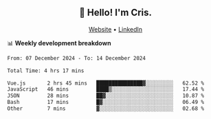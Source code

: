 
<h2 align="center">👋 Hello! I'm Cris.</h2>
<p align="center">
  <a href="https://www.criscunas.dev">Website</a> •
  <a href="https://www.linkedin.com/in/cristophercunas/">LinkedIn</a> 
</p>


📊 **Weekly development breakdown**
<!--START_SECTION:waka-->

```txt
From: 07 December 2024 - To: 14 December 2024

Total Time: 4 hrs 17 mins

Vue.js       2 hrs 45 mins   ███████████████▓░░░░░░░░░   62.52 %
JavaScript   46 mins         ████▒░░░░░░░░░░░░░░░░░░░░   17.44 %
JSON         28 mins         ██▓░░░░░░░░░░░░░░░░░░░░░░   10.87 %
Bash         17 mins         █▓░░░░░░░░░░░░░░░░░░░░░░░   06.49 %
Other        7 mins          ▓░░░░░░░░░░░░░░░░░░░░░░░░   02.68 %
```

<!--END_SECTION:waka-->
